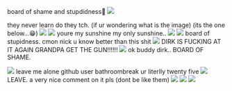 board of shame and stupdidness🤫
![](https://media.discordapp.net/attachments/953017747200147487/1222369256465891378/IMG_0465.png?ex=6615f715&is=66038215&hm=8579ec38ff54235451c16d7be15f7d93f1c48e0b8f8c650e0dd7210e1e46406a&)

they never learn do they tch. (if ur wondering what is the image) (its the one below...😁)
![](https://media.discordapp.net/attachments/1198749676413927556/1222366279860748378/IMG_0464.png?ex=6615f44f&is=66037f4f&hm=7aebfc78180ef152d384a2092048ea7a31af06ef62b342b7bcf11fdc55697109&)
![](https://media.discordapp.net/attachments/953017747200147487/1222251571589681182/IMG_0458.png?ex=6615897b&is=6603147b&hm=2d3aa1a2d285e8bd357d828e531c76bb915afac76e593058e789bb1c4bcfb669&)
youre my sunshine my only sunshine..
![](https://media.discordapp.net/attachments/953017747200147487/1222005442641657948/IMG_6941.png?ex=6614a441&is=66022f41&hm=e243b27a2854a0e5e2dcaf7cd3cee8f791482b97777a24f2df7efc976d840598&)
![](https://media.discordapp.net/attachments/953017747200147487/1222005442956361758/IMG_0454.png?ex=6614a441&is=66022f41&hm=c68ec86780727986c9b5fea56289600b8843b67fee643c817df505f6aa7b8503&)
board of stupidness. cmon nick u know better than this shit
![](https://media.discordapp.net/attachments/953017747200147487/1221971266408546384/IMG_0448.png?ex=6614846d&is=66020f6d&hm=b50188255f06ebcbb8ebd1c01503e17ec2e1e213effb2c833c69d798e96596f9&)
DIRK IS FUCKING AT IT AGAIN GRANDPA GET THE GUN!!!!!!
![](https://media.discordapp.net/attachments/953017747200147487/1221961007488831539/IMG_0445.png?ex=66147adf&is=660205df&hm=039f12f7a635e74b13d9480ec58627a62ce9ed2a85cce2c4b9dbc37e7e7a2104&)
ok buddy dirk.. BOARD OF SHAME.

![](https://media.discordapp.net/attachments/953017747200147487/1221953823241801728/IMG_0442.png?ex=6614742e&is=6601ff2e&hm=2d02057f47ec951f7cc2c7954dcc3005118a9836ad5bd75e10173ff1ba741534&)
leave me alone github user bathroombreak ur literlly twenty five 
![](https://media.discordapp.net/attachments/1163337681560944672/1221923721141293106/IMG_0435.png?ex=66145825&is=6601e325&hm=a0d387dd4357b941c6028cbdddfd8cf4a52f38fca9872095736dd1a813dce662&)
LEAVE. a very nice comment on it pls (dont be like them)
![](https://media.discordapp.net/attachments/1198749676413927556/1221905730899022045/IMG_0427.png?ex=66144764&is=6601d264&hm=a8c0ec11a770bcf54cf779ed9567d071b805fc628c6711ee9c242b4b1d0f67a0&)
![](https://cdn.discordapp.com/attachments/1198749676413927556/1220213825156943912/IMG_0348.png?ex=660e1fae&is=65fbaaae&hm=e7d126de30e3aa243b7fb10f42f23b893cda5ea13936a98f7699259141a4128b&)
![](https://media.discordapp.net/attachments/1198749676413927556/1220213826084147220/IMG_0351.png?ex=660e1fae&is=65fbaaae&hm=c77c5ffbc19b564bb66e37fa2ef1eff7dd255e0222b506ac9fa6043bbcba4c60&)
